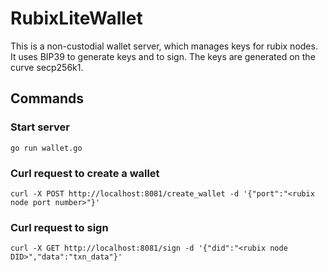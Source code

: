 # RubixLiteWallet
This is a non-custodial wallet server, which manages keys for rubix nodes. It uses BIP39 to generate keys and to sign. The keys are generated on the curve secp256k1. 

## Commands
### Start server 
```
go run wallet.go

```
### Curl request to create a wallet
```
curl -X POST http://localhost:8081/create_wallet -d '{"port":"<rubix node port number>"}'
```

### Curl request to sign
```
curl -X GET http://localhost:8081/sign -d '{"did":"<rubix node DID>","data":"txn_data"}'
```